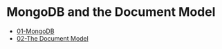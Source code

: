 # MongoDB and the Document Model
- [01-MongoDB](MongoDB/MongoDB%20Data%20Modeling/01-MongoDB.md)
- [02-The Document Model](MongoDB/MongoDB%20Data%20Modeling/02-The%20Document%20Model.md)